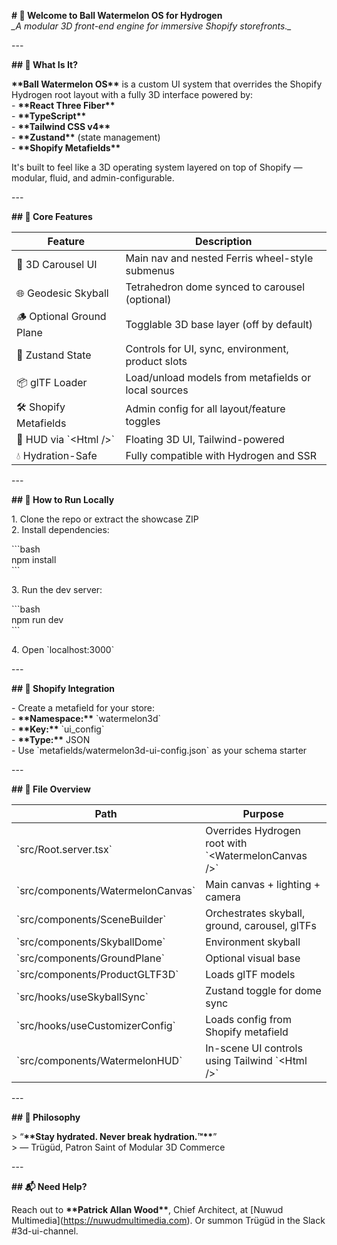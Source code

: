   
**\# 🚀 Welcome to Ball Watermelon OS for Hydrogen**  
*\_A modular 3D front-end engine for immersive Shopify storefronts.\_*

\---

**\#\# 🧠 What Is It?**

**\*\*Ball Watermelon OS\*\*** is a custom UI system that overrides the Shopify Hydrogen root layout with a fully 3D interface powered by:  
\- **\*\*React Three Fiber\*\***  
\- **\*\*TypeScript\*\***  
\- **\*\*Tailwind CSS v4\*\***  
\- **\*\*Zustand\*\*** (state management)  
\- **\*\*Shopify Metafields\*\***

It's built to feel like a 3D operating system layered on top of Shopify — modular, fluid, and admin-configurable.

\---

**\#\# 🧩 Core Features**

| Feature                | Description |  
|------------------------|-------------|  
| 🎡 3D Carousel UI       | Main nav and nested Ferris wheel-style submenus |  
| 🌐 Geodesic Skyball     | Tetrahedron dome synced to carousel (optional) |  
| 🪵 Optional Ground Plane | Togglable 3D base layer (off by default) |  
| 🧠 Zustand State        | Controls for UI, sync, environment, product slots |  
| 📦 glTF Loader          | Load/unload models from metafields or local sources |  
| 🛠️ Shopify Metafields   | Admin config for all layout/feature toggles |  
| 🧃 HUD via \`\<Html /\>\`   | Floating 3D UI, Tailwind-powered |  
| 💧 Hydration-Safe       | Fully compatible with Hydrogen and SSR |

\---

**\#\# 🧪 How to Run Locally**

1\. Clone the repo or extract the showcase ZIP  
2\. Install dependencies:

   \`\`\`bash  
   npm install  
   \`\`\`

3\. Run the dev server:

   \`\`\`bash  
   npm run dev  
   \`\`\`

4\. Open \`localhost:3000\`

\---

**\#\# 🛒 Shopify Integration**

\- Create a metafield for your store:  
  \- **\*\*Namespace:\*\*** \`watermelon3d\`  
  \- **\*\*Key:\*\*** \`ui\_config\`  
  \- **\*\*Type:\*\*** JSON  
\- Use \`metafields/watermelon3d-ui-config.json\` as your schema starter

\---

**\#\# 🧠 File Overview**

| Path                              | Purpose |  
|-----------------------------------|---------|  
| \`src/Root.server.tsx\`             | Overrides Hydrogen root with \`\<WatermelonCanvas /\>\` |  
| \`src/components/WatermelonCanvas\` | Main canvas \+ lighting \+ camera |  
| \`src/components/SceneBuilder\`     | Orchestrates skyball, ground, carousel, glTFs |  
| \`src/components/SkyballDome\`      | Environment skyball |  
| \`src/components/GroundPlane\`      | Optional visual base |  
| \`src/components/ProductGLTF3D\`    | Loads glTF models |  
| \`src/hooks/useSkyballSync\`        | Zustand toggle for dome sync |  
| \`src/hooks/useCustomizerConfig\`   | Loads config from Shopify metafield |  
| \`src/components/WatermelonHUD\`    | In-scene UI controls using Tailwind \`\<Html /\>\` |

\---

**\#\# 🧠 Philosophy**

\> “**\*\*Stay hydrated. Never break hydration.™\*\***”    
\> — Trügüd, Patron Saint of Modular 3D Commerce

\---

**\#\# 📬 Need Help?**

Reach out to **\*\*Patrick Allan Wood\*\***, Chief Architect, at \[Nuwud Multimedia\](https://nuwudmultimedia.com). Or summon Trügüd in the Slack \#3d-ui-channel.

